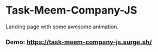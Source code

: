 # Task-Meem-Company-JS
Landing page with some awesome animation.
### Demo: https://task-meem-company-js.surge.sh/
